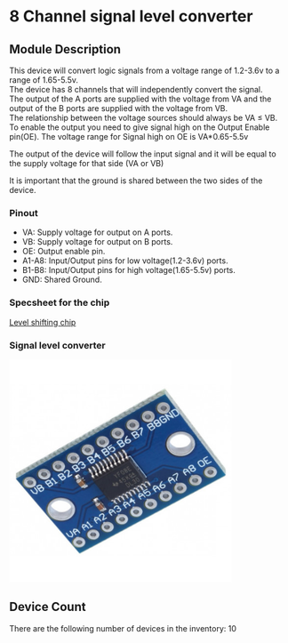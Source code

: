 # 8 Channel signal level converter

## Module Description
This device will convert logic signals from a voltage range of 1.2-3.6v to a range of 1.65-5.5v.\
The device has 8 channels that will independently convert the signal.\
The output of the A ports are supplied with the voltage from VA and the output of the B ports are supplied with the voltage from VB.\
The relationship between the voltage sources should always be VA ≤ VB.\
To enable the output you need to give signal high on the Output Enable pin(OE). The voltage range for Signal high on OE is VA*0.65-5.5v

The output of the device will follow the input signal and it will be equal to the supply voltage for that side (VA or VB)

It is important that the ground is shared between the two sides of the device.

### Pinout
- VA: Supply voltage for output on A ports.
- VB: Supply voltage for output on B ports.
- OE: Output enable pin.
- A1-A8: Input/Output pins for low voltage(1.2-3.6v) ports.
- B1-B8: Input/Output pins for high voltage(1.65-5.5v) ports.
- GND: Shared Ground.

### Specsheet for the chip
[Level shifting chip](../specsheets/txs0108e-etc-ti.pdf)


### Signal level converter
<img src="../pictures/8-channel-bi-directional-level-converter.png" alt="Picture describing the outputs and buttons of the device" title="Battery module 2pcs 18650 battery - Overview" style="max-width: 400px">

## Device Count
There are the following number of devices in the inventory: 10